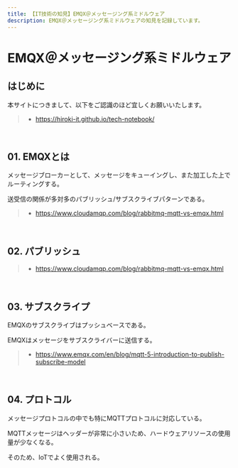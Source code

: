 ```yaml
---
title: 【IT技術の知見】EMQX＠メッセージング系ミドルウェア
description: EMQX＠メッセージング系ミドルウェアの知見を記録しています。
---
```


# EMQX＠メッセージング系ミドルウェア

## はじめに

本サイトにつきまして、以下をご認識のほど宜しくお願いいたします。

> - https://hiroki-it.github.io/tech-notebook/

<br>

## 01. EMQXとは

メッセージブローカーとして、メッセージをキューイングし、また加工した上でルーティングする。

送受信の関係が多対多のパブリッシュ/サブスクライブパターンである。

> - https://www.cloudamqp.com/blog/rabbitmq-mqtt-vs-emqx.html

<br>

## 02. パブリッシュ

> - https://www.cloudamqp.com/blog/rabbitmq-mqtt-vs-emqx.html

<br>

## 03. サブスクライプ

EMQXのサブスクライブはプッシュベースである。

EMQXはメッセージをサブスクライバーに送信する。

> - https://www.emqx.com/en/blog/mqtt-5-introduction-to-publish-subscribe-model

<br>

## 04. プロトコル

メッセージプロトコルの中でも特にMQTTプロトコルに対応している。

MQTTメッセージはヘッダーが非常に小さいため、ハードウェアリソースの使用量が少なくなる。

そのため、IoTでよく使用される。

<br>
